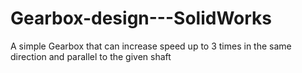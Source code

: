 # Gearbox-design---SolidWorks
A simple Gearbox that can increase speed up to 3 times in the same direction and parallel to the given shaft
